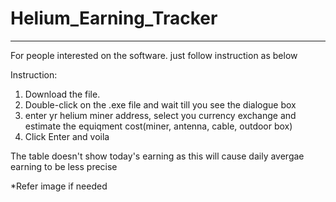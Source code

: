 # Helium_Earning_Tracker

___________________________________________________________________________________________________________________________________________________________________
For people interested on the software. just follow instruction as below

Instruction:
1) Download the file. 
2) Double-click on the .exe file and wait till you see the dialogue box
3) enter yr helium miner address, select you currency exchange and estimate the equiqment cost(miner, antenna, cable, outdoor box)
4) Click Enter and voila

The table doesn't show today's earning as this will cause daily avergae earning to be less precise

*Refer image if needed
